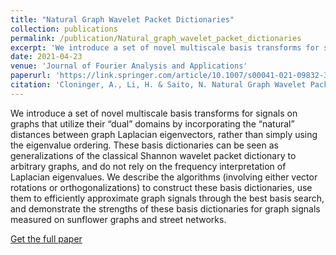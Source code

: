 ```yaml
---
title: "Natural Graph Wavelet Packet Dictionaries"
collection: publications
permalink: /publication/Natural_graph_wavelet_packet_dictionaries
excerpt: 'We introduce a set of novel multiscale basis transforms for signals on graphs that utilize their “dual” domains by incorporating the “natural” distances between graph Laplacian eigenvectors, rather than simply using the eigenvalue ordering. These basis dictionaries can be seen as generalizations of the classical Shannon wavelet packet dictionary to arbitrary graphs, and do not rely on the frequency interpretation of Laplacian eigenvalues. We describe the algorithms (involving either vector rotations or orthogonalizations) to construct these basis dictionaries, use them to efficiently approximate graph signals through the best basis search, and demonstrate the strengths of these basis dictionaries for graph signals measured on sunflower graphs and street networks.'
date: 2021-04-23
venue: 'Journal of Fourier Analysis and Applications'
paperurl: 'https://link.springer.com/article/10.1007/s00041-021-09832-3'
citation: 'Cloninger, A., Li, H. & Saito, N. Natural Graph Wavelet Packet Dictionaries. *J Fourier Anal Appl* **27**, 41 (2021). https://doi.org/10.1007/s00041-021-09832-3'
---
```

We introduce a set of novel multiscale basis transforms for signals on graphs that utilize their “dual” domains by incorporating the “natural” distances between graph Laplacian eigenvectors, rather than simply using the eigenvalue ordering. These basis dictionaries can be seen as generalizations of the classical Shannon wavelet packet dictionary to arbitrary graphs, and do not rely on the frequency interpretation of Laplacian eigenvalues. We describe the algorithms (involving either vector rotations or orthogonalizations) to construct these basis dictionaries, use them to efficiently approximate graph signals through the best basis search, and demonstrate the strengths of these basis dictionaries for graph signals measured on sunflower graphs and street networks.

[Get the full paper](https://link.springer.com/content/pdf/10.1007/s00041-021-09832-3.pdf)

